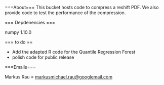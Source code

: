 ===About===
This bucket hosts code to compress a reshift PDF. We also provide code to test the performance of the compression.

=== Depdenencies ===

numpy 1.10.0

=== to do ==

* Add the adapted R code for the Quantile Regression Forest
* polish code for public release



===Emails===

Markus Rau = markusmichael.rau@googlemail.com